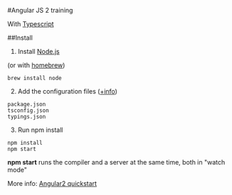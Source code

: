 #Angular JS 2 training

With [Typescript](http://www.typescriptlang.org/docs/tutorial.html)

##Install

1. Install [Node.js](https://nodejs.org/en/download/)

(or with [homebrew](http://brew.sh/))

```
brew install node
```

2. Add the configuration files ([+info](https://angular.io/docs/ts/latest/quickstart.html#!#create-and-configure))

```
package.json
tsconfig.json
typings.json
```

3. Run npm install

```
npm install
npm start 
```

**npm start**  runs the compiler and a server at the same time, both in "watch mode"

More info: [Angular2 quickstart](https://angular.io/docs/ts/latest/quickstart.html)